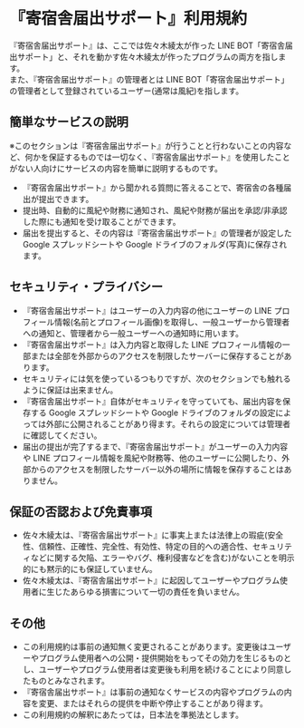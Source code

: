 # 『寄宿舎届出サポート』利用規約

『寄宿舎届出サポート』は、ここでは佐々木綾太が作った LINE BOT「寄宿舎届出サポート」と、それを動かす佐々木綾太が作ったプログラムの両方を指します。  
また、『寄宿舎届出サポート』の管理者とは LINE BOT「寄宿舎届出サポート」の管理者として登録されているユーザー(通常は風紀)を指します。

## 簡単なサービスの説明

※このセクションは『寄宿舎届出サポート』が行うことと行わないことの内容など、何かを保証するものでは一切なく、『寄宿舎届出サポート』を使用したことがない人向けにサービスの内容を簡単に説明するものです。

- 『寄宿舎届出サポート』から聞かれる質問に答えることで、寄宿舎の各種届出が提出できます。
- 提出時、自動的に風紀や財務に通知され、風紀や財務が届出を承認/非承認した際にも通知を受け取ることができます。
- 届出を提出すると、その内容は『寄宿舎届出サポート』の管理者が設定した Google スプレッドシートや Google ドライブのフォルダ(写真)に保存されます。

## セキュリティ・プライバシー

- 『寄宿舎届出サポート』はユーザーの入力内容の他にユーザーの LINE プロフィール情報(名前とプロフィール画像)を取得し、一般ユーザーから管理者への通知と、管理者から一般ユーザーへの通知時に用います。
- 『寄宿舎届出サポート』は入力内容と取得した LINE プロフィール情報の一部または全部を外部からのアクセスを制限したサーバーに保存することがあります。
- セキュリティには気を使っているつもりですが、次のセクションでも触れるように保証は出来ません。
- 『寄宿舎届出サポート』自体がセキュリティを守っていても、届出内容を保存する Google スプレッドシートや Google ドライブのフォルダの設定によっては外部に公開されることがあり得ます。それらの設定については管理者に確認してください。
- 届出の提出が完了するまで、『寄宿舎届出サポート』がユーザーの入力内容や LINE プロフィール情報を風紀や財務等、他のユーザーに公開したり、外部からのアクセスを制限したサーバー以外の場所に情報を保存することはありません。

## 保証の否認および免責事項

- 佐々木綾太は、『寄宿舎届出サポート』に事実上または法律上の瑕疵(安全性、信頼性、正確性、完全性、有効性、特定の目的への適合性、セキュリティなどに関する欠陥、エラーやバグ、権利侵害などを含む)がないことを明示的にも黙示的にも保証していません。
- 佐々木綾太は、『寄宿舎届出サポート』に起因してユーザーやプログラム使用者に生じたあらゆる損害について一切の責任を負いません。

## その他

- この利用規約は事前の通知無く変更されることがあります。変更後はユーザーやプログラム使用者への公開・提供開始をもってその効力を生じるものとし、ユーザーやプログラム使用者は変更後も利用を続けることにより同意したものとみなされます。
- 『寄宿舎届出サポート』は事前の通知なくサービスの内容やプログラムの内容を変更、またはそれらの提供を中断や停止することがあり得ます。
- この利用規約の解釈にあたっては，日本法を準拠法とします。
